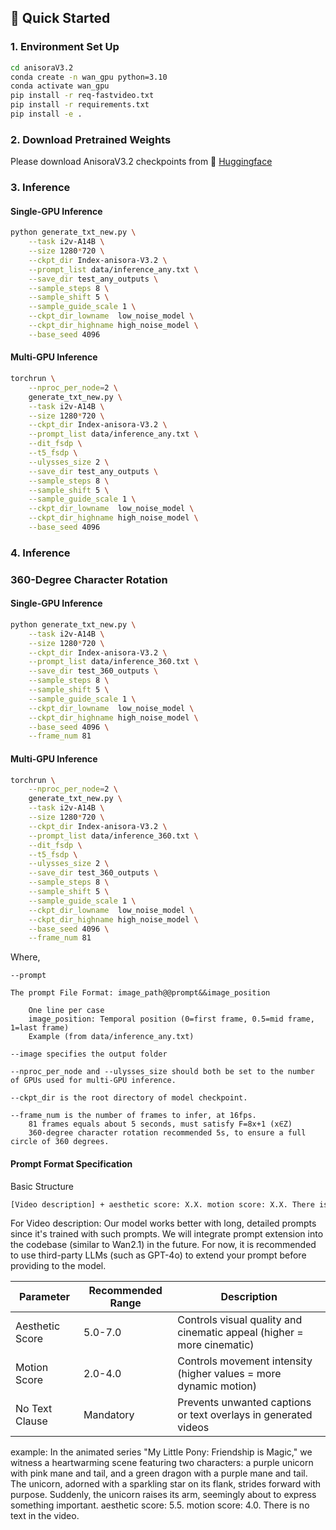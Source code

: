 ##  🚀 Quick Started

### 1. Environment Set Up

```bash
cd anisoraV3.2
conda create -n wan_gpu python=3.10
conda activate wan_gpu
pip install -r req-fastvideo.txt
pip install -r requirements.txt
pip install -e .
```

### 2. Download Pretrained Weights

Please download AnisoraV3.2 checkpoints from 🤗 [Huggingface](https://huggingface.co/IndexTeam/Index-anisora/tree/main/V3.2) 


### 3. Inference

#### Single-GPU Inference 

```bash
python generate_txt_new.py \
    --task i2v-A14B \
    --size 1280*720 \
    --ckpt_dir Index-anisora-V3.2 \
    --prompt_list data/inference_any.txt \
    --save_dir test_any_outputs \
    --sample_steps 8 \
    --sample_shift 5 \
    --sample_guide_scale 1 \
    --ckpt_dir_lowname  low_noise_model \
    --ckpt_dir_highname high_noise_model \
    --base_seed 4096
```

#### Multi-GPU Inference

```bash
torchrun \
    --nproc_per_node=2 \
    generate_txt_new.py \
    --task i2v-A14B \
    --size 1280*720 \
    --ckpt_dir Index-anisora-V3.2 \
    --prompt_list data/inference_any.txt \
    --dit_fsdp \
    --t5_fsdp \
    --ulysses_size 2 \
    --save_dir test_any_outputs \
    --sample_steps 8 \
    --sample_shift 5 \
    --sample_guide_scale 1 \
    --ckpt_dir_lowname  low_noise_model \
    --ckpt_dir_highname high_noise_model \
    --base_seed 4096
```

### 4. Inference

### 360-Degree Character Rotation
#### Single-GPU Inference 

```bash
python generate_txt_new.py \
    --task i2v-A14B \
    --size 1280*720 \
    --ckpt_dir Index-anisora-V3.2 \
    --prompt_list data/inference_360.txt \
    --save_dir test_360_outputs \
    --sample_steps 8 \
    --sample_shift 5 \
    --sample_guide_scale 1 \
    --ckpt_dir_lowname  low_noise_model \
    --ckpt_dir_highname high_noise_model \
    --base_seed 4096 \
    --frame_num 81
```

#### Multi-GPU Inference

```bash
torchrun \
    --nproc_per_node=2 \
    generate_txt_new.py \
    --task i2v-A14B \
    --size 1280*720 \
    --ckpt_dir Index-anisora-V3.2 \
    --prompt_list data/inference_360.txt \
    --dit_fsdp \
    --t5_fsdp \
    --ulysses_size 2 \
    --save_dir test_360_outputs \
    --sample_steps 8 \
    --sample_shift 5 \
    --sample_guide_scale 1 \
    --ckpt_dir_lowname  low_noise_model \
    --ckpt_dir_highname high_noise_model \
    --base_seed 4096 \
    --frame_num 81 
```

Where,

    --prompt 
    
    The prompt File Format: image_path@@prompt&&image_position

        One line per case
        image_position: Temporal position (0=first frame, 0.5=mid frame, 1=last frame)
        Example (from data/inference_any.txt)
    
    --image specifies the output folder  
    
    --nproc_per_node and --ulysses_size should both be set to the number of GPUs used for multi-GPU inference.  
    
    --ckpt_dir is the root directory of model checkpoint.  
    
    --frame_num is the number of frames to infer, at 16fps.
        81 frames equals about 5 seconds, must satisfy F=8x+1 (x∈Z)
        360-degree character rotation recommended 5s, to ensure a full circle of 360 degrees.  

    
#### Prompt Format Specification

Basic Structure

```bash
[Video description] + aesthetic score: X.X. motion score: X.X. There is no text in the video.
```

For Video description: Our model works better with long, detailed prompts since it's trained with such prompts.  We will integrate prompt extension into the codebase (similar to Wan2.1) in the future.  For now, it is recommended to use third-party LLMs (such as GPT-4o) to extend your prompt before providing to the model.

| Parameter | Recommended Range | Description |
|-------|-------|-------|
| Aesthetic Score | 5.0-7.0 | Controls visual quality and cinematic appeal (higher = more cinematic) |
| Motion Score | 2.0-4.0 | Controls movement intensity (higher values = more dynamic motion) |
| No Text Clause | Mandatory | Prevents unwanted captions or text overlays in generated videos |

example: In the animated series "My Little Pony: Friendship is Magic," we witness a heartwarming scene featuring two characters: a purple unicorn with pink mane and tail, and a green dragon with a purple mane and tail. The unicorn, adorned with a sparkling star on its flank, strides forward with purpose. Suddenly, the unicorn raises its arm, seemingly about to express something important. aesthetic score: 5.5. motion score: 4.0. There is no text in the video.

